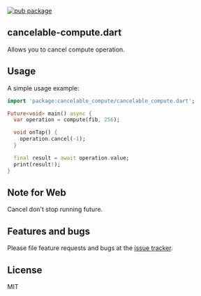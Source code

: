[![pub package](https://img.shields.io/pub/v/cancelable_compute.svg)](https://pub.dev/packages/cancelable_compute)

## cancelable-compute.dart

Allows you to cancel compute operation.

## Usage

A simple usage example:

```dart
import 'package:cancelable_compute/cancelable_compute.dart';

Future<void> main() async {
  var operation = compute(fib, 256);

  void onTap() {
    operation.cancel(-1);
  }

  final result = await operation.value;
  print(result!);
}
```

## Note for Web

Cancel don't stop running future.

## Features and bugs

Please file feature requests and bugs at the [issue tracker][tracker].

[tracker]: https://github.com/ykmnkmi/cancelable-compute.dart/issues

## License

MIT
